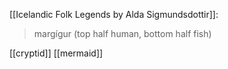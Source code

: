 
[[Icelandic Folk Legends by Alda Sigmundsdottir]]:
> margígur (top half human, bottom half fish)

[[cryptid]]
[[mermaid]]